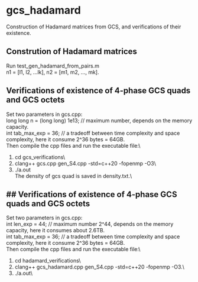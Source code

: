 # gcs_hadamard
Construction of Hadamard matrices from GCS, and verifications of their existence.
## Constrution of Hadamard matrices
Run test_gen_hadamard_from_pairs.m\
n1 = [l1, l2, ...lk], n2 = [m1, m2, ..., mk].

## Verifications of existence of 4-phase GCS quads and GCS octets
Set two parameters in gcs.cpp: \
long long n = (long long) 1e13; // maximum number, depends on the memory capacity.\
int tab_max_exp = 36; // a tradeoff between time complexity and space complexity, here it consume 2^36 bytes = 64GB.\
Then compile the cpp files and run the executable file:\
1. cd gcs_verifications\
2. clang++ gcs.cpp gen_S4.cpp -std=c++20 -fopenmp -O3\
3. ./a.out\
The density of gcs quad is saved in density.txt.\

## ## Verifications of existence of 4-phase GCS quads and GCS octets
Set two parameters in gcs.cpp: \
int len_exp = 44; // maximum number 2^44, depends on the memory capacity, here it consumes about 2.6TB.\
int tab_max_exp = 36; // a tradeoff between time complexity and space complexity, here it consume 2^36 bytes = 64GB.\
Then compile the cpp files and run the executable file:\
1. cd hadamard_verifications\
2. clang++ gcs_hadamard.cpp gen_S4.cpp -std=c++20 -fopenmp -O3.\
3. ./a.out\

